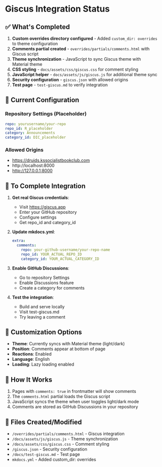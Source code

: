 # Giscus Integration Status

## ✅ What's Completed

1. **Custom overrides directory configured** - Added `custom_dir: overrides` to theme configuration
2. **Comments partial created** - `overrides/partials/comments.html` with Giscus script
3. **Theme synchronization** - JavaScript to sync Giscus theme with Material theme
4. **CSS styling** - `docs/assets/css/giscus.css` for comment styling
5. **JavaScript helper** - `docs/assets/js/giscus.js` for additional theme sync
6. **Security configuration** - `giscus.json` with allowed origins
7. **Test page** - `test-giscus.md` to verify integration

## 🔧 Current Configuration

### Repository Settings (Placeholder)
```yaml
repo: yourusername/your-repo
repo_id: R_placeholder
category: Announcements
category_id: DIC_placeholder
```

### Allowed Origins
- https://druids.kssocialistbookclub.com
- http://localhost:8000
- http://127.0.0.1:8000

## 📝 To Complete Integration

1. **Get real Giscus credentials**:
   - Visit https://giscus.app
   - Enter your GitHub repository
   - Configure settings
   - Get repo_id and category_id

2. **Update mkdocs.yml**:
   ```yaml
   extra:
     comments:
       repo: your-github-username/your-repo-name
       repo_id: YOUR_ACTUAL_REPO_ID
       category_id: YOUR_ACTUAL_CATEGORY_ID
   ```

3. **Enable GitHub Discussions**:
   - Go to repository Settings
   - Enable Discussions feature
   - Create a category for comments

4. **Test the integration**:
   - Build and serve locally
   - Visit test-giscus.md
   - Try leaving a comment

## 🎨 Customization Options

- **Theme**: Currently syncs with Material theme (light/dark)
- **Position**: Comments appear at bottom of page
- **Reactions**: Enabled
- **Language**: English
- **Loading**: Lazy loading enabled

## 🚀 How It Works

1. Pages with `comments: true` in frontmatter will show comments
2. The `comments.html` partial loads the Giscus script
3. JavaScript syncs the theme when user toggles light/dark mode
4. Comments are stored as GitHub Discussions in your repository

## 📄 Files Created/Modified

- `/overrides/partials/comments.html` - Giscus integration
- `/docs/assets/js/giscus.js` - Theme synchronization
- `/docs/assets/css/giscus.css` - Comment styling
- `/giscus.json` - Security configuration
- `/docs/test-giscus.md` - Test page
- `mkdocs.yml` - Added custom_dir: overrides